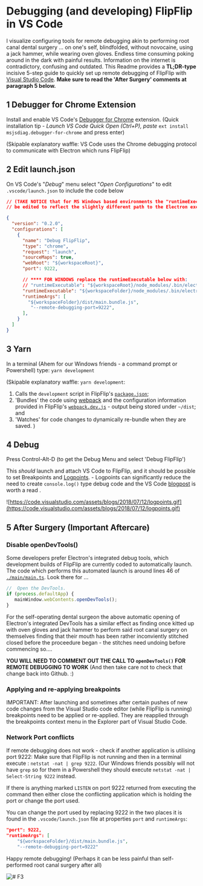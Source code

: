 # Debugging (and developing) FlipFlip in VS Code

I visualize configuring tools for remote debugging akin to performing root canal dental surgery ... on one's self, blindfolded, without novocaine, using a jack hammer, while wearing oven gloves. Endless time consuming poking around in the dark with painful results. Information on the internet is contradictory, confusing and outdated. This Readme provides a **TL;DR-type** incisive 5-step guide to quickly set up remote debugging of FlipFlip with [Visual Studio Code](https://code.visualstudio.com/).  **Make sure to read the 'After Surgery' comments at paragraph 5 below.**

## 1 Debugger for Chrome Extension

Install and enable VS Code's [Debugger for Chrome](https://marketplace.visualstudio.com/items?itemName=msjsdiag.debugger-for-chrome) extension.
(Quick installation tip - *Launch VS Code Quick Open (Ctrl+P), paste*
`ext install msjsdiag.debugger-for-chrome` and press enter)

(Skipable explanatory waffle: VS Code uses the Chrome debugging protocol to communicate with Electron which runs FlipFlip)

## 2 Edit launch.json

On VS Code's "*Debug*" menu select "*Open Configurations*" to edit `.vscode/launch.json` to include the code below

```json
// (TAKE NOTICE that for MS Windows based environments the "runtimeExecutable" MUST
// be edited to reflect the slightly different path to the Electron executable)

{
  "version": "0.2.0",
  "configurations": [
    {
      "name": "Debug FlipFlip",
      "type": "chrome",
      "request": "launch",
      "sourceMaps": true,
      "webRoot": "${workspaceRoot}",
      "port": 9222,

      // **** FOR WINDOWS replace the runtimeExecutable below with:
      // "runtimeExecutable": "${workspaceRoot}/node_modules/.bin/electron.cmd",
      "runtimeExecutable": "${workspaceFolder}/node_modules/.bin/electron",
      "runtimeArgs": [
        "${workspaceFolder}/dist/main.bundle.js",
         "--remote-debugging-port=9222",
      ],
    }
  ]
}
```

## 3 Yarn

In a terminal (Ahem for our Windows friends - a command prompt or Powershell) type: `yarn development`

   (Skipable explanatory waffle: `yarn development`:

   1. Calls the `development` script in FlipFlip's [`package.json`](https://github.com/ififfy/flipflip/blob/master/package.json);
   1. 'Bundles' the code using [webpack](https://webpack.js.org/) and the configuration information provided in FlipFlip's [`webpack.dev.js`](https://github.com/ififfy/flipflip/blob/master/webpack.dev.js) - output being stored under `~/dist`; and
   1. 'Watches' for code changes to dynamically re-bundle when they are saved. )

## 4 Debug

Press Control-Alt-D (to get the Debug Menu and select 'Debug FlipFlip')

   This *should* launch and attach VS Code to FlipFlip, and it should be possible to set Breakpoints and [Logpoints](https://code.visualstudio.com/blogs/2018/07/12/introducing-logpoints-and-auto-attach#_introducing-logpoints). - Logpoints can significantly reduce the need to create `console.log()` type debug code and the VS Code [blogpost](https://code.visualstudio.com/blogs/2018/07/12/introducing-logpoints-and-auto-attach#_introducing-logpoints) is worth a read .

![https://code.visualstudio.com/assets/blogs/2018/07/12/logpoints.gif](https://code.visualstudio.com/assets/blogs/2018/07/12/logpoints.gif)

## 5 After Surgery (Important Aftercare)

### Disable openDevTools()

Some developers prefer Electron's integrated debug tools, which development builds of FlipFlip are currently coded to automatically launch.  The code which performs this automated launch is around lines 46 of [`./main/main.ts`](https://github.com/ififfy/flipflip/blob/master/src/main/main.ts). Look there for ...

```ts
//  Open the DevTools.
if (process.defaultApp) {
   mainWindow.webContents.openDevTools();
}
```

For the self-operating dental surgeon the above automatic opening of Electron's integrated DevTools has a similar effect as finding once kitted up with oven gloves and jack hammer to perform said root canal surgery on themselves finding that their mouth has been rather inconviently stitched closed before the proceedure began - the stitches need undoing before commencing so....

**YOU WILL NEED TO COMMENT OUT THE CALL TO `openDevTools()` FOR REMOTE DEBUGGING TO WORK**  (And then take care not to check that change back into Github. :)

### Applying and re-applying breakpoints

IMPORTANT: After launching and sometimes after certain pushes of new code changes from the Visual Studio code editor (while FlipFlip is running) breakpoints need to be applied or re-applied.
They are reapplied through the breakpoints context menu in the Explorer part of Visual Studio Code.

### Network Port conflicts

If remote debugging does not work - check if another application is utilising port 9222: Make sure that FlipFlip is not running and then in a terminal execute : `netstat -nat | grep 9222`. (Our Windows friends possibly will not have `grep` so for them in a Powershell they should execute `netstat -nat | Select-String 9222` instead.

If there is anything marked `LISTEN` on port 9222 returned from executing the command then either close the conflicting application which is holding the port or change the port used.

You can change the port used by replacing 9222 in the two places it is found in the `.vscode/launch.json` file at properties `port` and `runtimeArgs`:

```json
"port": 9222,
"runtimeArgs": [
    "${workspaceFolder}/dist/main.bundle.js",
    "--remote-debugging-port=9222"
```

Happy remote debugging! (Perhaps it can be less painful than self-performed root canal surgery after all)

![# F3](https://avatars3.githubusercontent.com/u/46749380?s=460&v=4)
